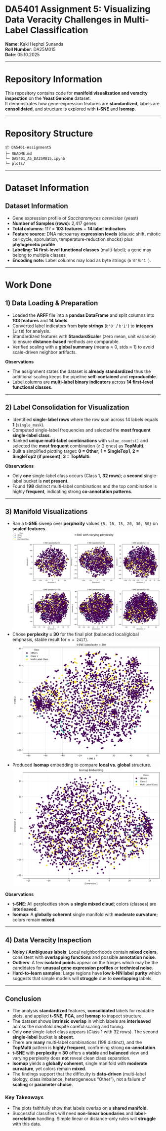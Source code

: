 # DA5401 Assignment 5:  Visualizing Data Veracity Challenges in Multi-Label Classification  

**Name**: Kaki Hephzi Sunanda<br>
**Roll Number**: DA25M015<br>
**Date**: 05.10.2025<br>

---

# Repository Information
This repository contains code for **manifold visualization and veracity inspection** on the **Yeast Genome** dataset.  
It demonstrates how gene-expression features are **standardized**, labels are **consolidated**, and structure is explored with **t-SNE** and **Isomap**.

---

# Repository Structure

```
📦 DA5401-Assignment5
├─ README.md
└─ DA5401_A5_DA25M015.ipynb
└─ plots/
```

---

# Dataset Information

## Dataset Information

- Gene expression profile of *Saccharomyces cerevisiae* (yeast)  
- **Number of Samples (rows):** 2,417 genes  
- **Total columns:** 117 = **103 features** + **14 label indicators**  
- **Feature source:** DNA microarray **expression levels** (diauxic shift, mitotic cell cycle, sporulation, temperature-reduction shocks) plus **phylogenetic profile**  
- **Labeling:** **14 first-level functional classes** (multi-label); a gene may belong to multiple classes  
- **Encoding note:** Label columns may load as byte strings (`b'0'`/`b'1'`).

---

# Work Done

## 1) Data Loading & Preparation
- Loaded the **ARFF** file into a **pandas DataFrame** and split columns into **103 features** and **14 labels**.
- Converted label indicators from **byte strings** (`b'0'` / `b'1'`) to **integers** (`int8`) for analysis.
- Standardized features with **StandardScaler** (zero mean, unit variance) to ensure **distance-based** methods are comparable.
- Verified scaling with a **global summary** (means $\approx$ 0, stds $\approx$ 1) to avoid scale-driven neighbor artifacts.

**Observations**
- The assignment states the dataset is **already standardized** thus the additional scaling keeps the pipeline **self-contained** and **reproducible**.
- Label columns are **multi-label binary indicators** across **14 first-level functional classes**.

---

## 2) Label Consolidation for Visualization
- Identified **single-label rows** where the row sum across 14 labels equals **1** (`single_mask`).
- Computed single-label frequencies and selected the **most frequent single-label class**.
- Ranked **unique multi-label combinations** with `value_counts()` and selected the **most frequent** combination (≥ 2 ones) as **TopMulti**.
- Built a simplified plotting target: **0 = Other**, **1 = SingleTop1**, **2 = SingleTop2 (if present)**, **3 = TopMulti**.

**Observations**
- Only **one** single-label class occurs (Class 1, **32 rows**); a **second** single-label bucket is **not present**.
- Found **198** distinct multi-label combinations and the top combination is highly **frequent**, indicating strong **co-annotation patterns**.

---

## 3) Manifold Visualizations
- Ran a **t-SNE** sweep over **perplexity** values `{5, 10, 15, 20, 30, 50}` on **scaled features**.
  ![partbq1](https://github.com/Sunanda-K-H/DA5401-Assignment5/blob/main/plots/partbq1.png)
- Chose **perplexity = 30** for the final plot (balanced local/global emphasis, stable result for `n = 2417`).
 ![partbq2](https://github.com/Sunanda-K-H/DA5401-Assignment5/blob/main/plots/partbq2.png)
- Produced **Isomap** embedding to compare **local vs. global** structure.
  ![partcq1](https://github.com/Sunanda-K-H/DA5401-Assignment5/blob/main/plots/partcq1.png)

**Observations**
- **t-SNE**: All perplexities show a **single mixed cloud**; colors (classes) are **interleaved**.
- **Isomap**: A **globally coherent** single manifold with **moderate curvature**; colors remain **mixed**.

---

## 4) Data Veracity Inspection
- **Noisy / Ambiguous labels**: Local neighborhoods contain **mixed colors**, consistent with **overlapping functions** and possible **annotation noise**.
- **Outliers**: A few **isolated points** appear on the fringes which may be the candidates for **unusual gene expression profiles** or **technical noise**.
- **Hard-to-learn samples**: Large regions have **low k-NN label purity** which suggests that simple models will **struggle** due to **overlapping** labels.

---
## Conclusion

- The analysis **standardized** features, **consolidated** labels for readable plots, and applied **t-SNE**, **PCA**, and **Isomap** to inspect structure.
- The dataset shows **intrinsic overlap** in which labels are **interleaved** across the manifold despite careful scaling and tuning.
- Only **one** single-label class appears (Class 1 with 32 rows). The second **single-label** bucket is **absent**.
- There are **many** multi-label combinations (198 distinct), and the **TopMulti** pattern is **highly frequent**, confirming strong **co-annotation**.
- **t-SNE** with **perplexity = 30** offers a **stable** and **balanced** view and varying perplexity does **not** reveal clean class separation.
- **Isomap** yields a **globally coherent**, single manifold with **moderate curvature**, yet colors remain **mixed**.
- The findings support that the difficulty is **data-driven** (multi-label biology, class imbalance, heterogeneous “Other”), not a failure of **scaling** or **parameter choice**.

### Key Takeaways
- The plots faithfully show that labels overlap on a **shared manifold**.
- Successful classifiers will need **non-linear boundaries** and **label-correlation** handling. Simple linear or distance-only rules will **struggle** with this data.
